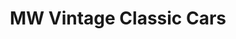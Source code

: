 ---
title: "MW Vintage Classic Cars"
url: /kleinaitingen/mw-vintage-classic-cars/
shop: Autowerkstatt
---